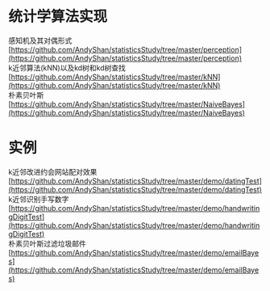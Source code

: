 # 统计学算法实现
感知机及其对偶形式[https://github.com/AndyShan/statisticsStudy/tree/master/perception](https://github.com/AndyShan/statisticsStudy/tree/master/perception)<br/>
k近邻算法(kNN)以及kd树和kd树查找[https://github.com/AndyShan/statisticsStudy/tree/master/kNN](https://github.com/AndyShan/statisticsStudy/tree/master/kNN)<br/>
朴素贝叶斯[https://github.com/AndyShan/statisticsStudy/tree/master/NaiveBayes](https://github.com/AndyShan/statisticsStudy/tree/master/NaiveBayes)
# 实例
k近邻改进约会网站配对效果[https://github.com/AndyShan/statisticsStudy/tree/master/demo/datingTest](https://github.com/AndyShan/statisticsStudy/tree/master/demo/datingTest)<br/>
k近邻识别手写数字[https://github.com/AndyShan/statisticsStudy/tree/master/demo/handwritingDigitTest](https://github.com/AndyShan/statisticsStudy/tree/master/demo/handwritingDigitTest)<br/>
朴素贝叶斯过滤垃圾邮件[https://github.com/AndyShan/statisticsStudy/tree/master/demo/emailBayes](https://github.com/AndyShan/statisticsStudy/tree/master/demo/emailBayes)
